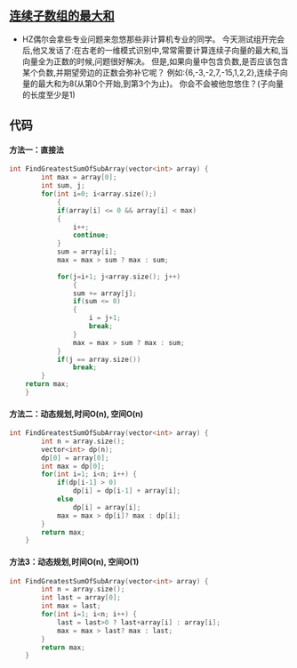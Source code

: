 ## [连续子数组的最大和](https://www.nowcoder.com/questionTerminal/459bd355da1549fa8a49e350bf3df484)
* HZ偶尔会拿些专业问题来忽悠那些非计算机专业的同学。
今天测试组开完会后,他又发话了:在古老的一维模式识别中,常常需要计算连续子向量的最大和,当向量全为正数的时候,问题很好解决。
但是,如果向量中包含负数,是否应该包含某个负数,并期望旁边的正数会弥补它呢？
例如:{6,-3,-2,7,-15,1,2,2},连续子向量的最大和为8(从第0个开始,到第3个为止)。
你会不会被他忽悠住？(子向量的长度至少是1)

## 代码
#### 方法一：直接法
```C++
int FindGreatestSumOfSubArray(vector<int> array) {
        int max = array[0];
        int sum, j;
        for(int i=0; i<array.size();)
            {
            if(array[i] <= 0 && array[i] < max)
            {
                i++;
                continue;
            }
            sum = array[i];
            max = max > sum ? max : sum;
            
            for(j=i+1; j<array.size(); j++)
                {
                sum += array[j];
                if(sum <= 0)
                {
                    i = j+1;
                    break;
                }
                max = max > sum ? max : sum;
            }
            if(j == array.size())
                break;
        }
    return max;
    }
```

#### 方法二：动态规划,时间O(n), 空间O(n)
```C++
int FindGreatestSumOfSubArray(vector<int> array) {
        int n = array.size();
        vector<int> dp(n);
        dp[0] = array[0];
        int max = dp[0];
        for(int i=1; i<n; i++) {
            if(dp[i-1] > 0)
                dp[i] = dp[i-1] + array[i];
            else
                dp[i] = array[i];
            max = max > dp[i]? max : dp[i];
        }
        return max;
    }
```

#### 方法3：动态规划,时间O(n), 空间O(1)
```C++
int FindGreatestSumOfSubArray(vector<int> array) {
        int n = array.size();
        int last = array[0];
        int max = last;
        for(int i=1; i<n; i++) {
            last = last>0 ? last+array[i] : array[i];
            max = max > last? max : last;
        }
        return max;
    }
```
